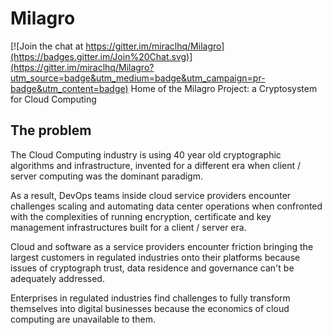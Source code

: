 # Milagro

[![Join the chat at https://gitter.im/miraclhq/Milagro](https://badges.gitter.im/Join%20Chat.svg)](https://gitter.im/miraclhq/Milagro?utm_source=badge&utm_medium=badge&utm_campaign=pr-badge&utm_content=badge)
Home of the Milagro Project: a Cryptosystem for Cloud Computing

## The problem

The Cloud Computing industry is using 40 year old cryptographic algorithms and infrastructure, invented for a different era when client / server computing was the dominant paradigm.

As a result, DevOps teams inside cloud service providers encounter challenges scaling and automating data center operations when confronted with the complexities of running encryption, certificate and key management infrastructures built for a client / server era.

Cloud and software as a service providers encounter friction bringing the largest customers in regulated industries onto their platforms because issues of cryptograph trust, data residence and governance can't be adequately addressed.

Enterprises in regulated industries find challenges to fully transform themselves into digital businesses because the economics of cloud computing are unavailable to them.
